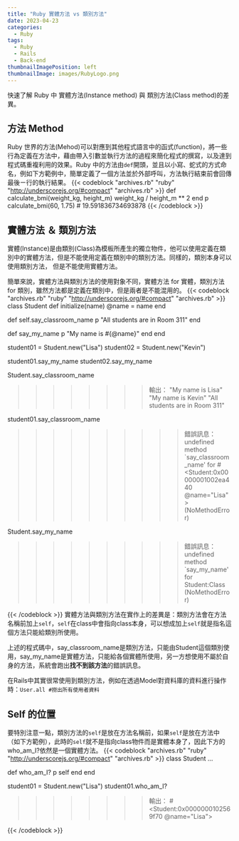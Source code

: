 ```yaml
---
title: "Ruby 實體方法 vs 類別方法"
date: 2023-04-23
categories:
  - Ruby
tags:
  - Ruby
  - Rails
  - Back-end
thumbnailImagePosition: left
thumbnailImage: images/RubyLogo.png
---
```


快速了解 Ruby 中 實體方法(Instance method) 與 類別方法(Class method)的差異。

<!--more-->

<!-- {{< toc >}} -->

## 方法 Method

Ruby 世界的方法(Mehod)可以對應到其他程式語言中的函式(function)，將一些行為定義在方法中，藉由帶入引數並執行方法的過程來簡化程式的撰寫，以及達到程式碼重複利用的效果。Ruby 中的方法由`def`開頭，並且以小寫、蛇式的方式命名，例如下方範例中，簡單定義了一個方法並於外部呼叫，方法執行結束前會回傳最後ㄧ行的執行結果。
{{< codeblock "archives.rb" "ruby" "http://underscorejs.org/#compact" "archives.rb" >}}
def calculate_bmi(weight_kg, height_m)
  weight_kg / height_m ** 2
end
p calculate_bmi(60, 1.75) # 19.591836734693878
{{< /codeblock >}}

## 實體方法 ＆ 類別方法
實體(Instance)是由類別(Class)為模板所產生的獨立物件，他可以使用定義在類別中的實體方法，但是不能使用定義在類別中的類別方法。同樣的，類別本身可以使用類別方法，
但是不能使用實體方法。

簡單來說，實體方法與類別方法的使用對象不同，實體方法 for 實體，類別方法 for 類別，雖然方法都是定義在類別中，但是兩者是不能混用的。
{{< codeblock "archives.rb" "ruby" "http://underscorejs.org/#compact" "archives.rb" >}}
class Student
  def initialize(name)
    @name = name
  end

  def self.say_classroom_name
    p "All students are in Room 311"
  end

  def say_my_name
    p "My name is #{@name}"
  end
end

student01 = Student.new("Lisa")
student02 = Student.new("Kevin")

student01.say_my_name
student02.say_my_name

Student.say_classroom_name

>>>>>>>>輸出：
"My name is Lisa"
"My name is Kevin"
"All students are in Room 311"
>>>>>>>>

student01.say_classroom_name 
>>>>>>>>>>錯誤訊息：
undefined method `say_classroom_name' for #<Student:0x00000001002ea440 @name="Lisa"> (NoMethodError)
>>>>>>>>>

Student.say_my_name 
>>>>>>>>>>錯誤訊息：
undefined method `say_my_name' for Student:Class (NoMethodError)
>>>>>>>>>>
{{< /codeblock >}}
實體方法與類別方法在實作上的差異是：類別方法會在方法名稱前加上`self`，`self`在class中會指向class本身，可以想成加上`self`就是指名這個方法只能給類別所使用。

上述的程式碼中，say_classroom_name是類別方法，只能由Student這個類別使用，say_my_name是實體方法，只能給各個實體所使用，另一方想使用不屬於自身的方法，系統會跑出**找不到該方法**的錯誤訊息。

在Rails中其實很常使用到類別方法，例如在透過Model對資料庫的資料進行操作時：`User.all #撈出所有使用者資料`

## Self 的位置
要特別注意一點，類別方法的`self`是放在方法名稱前，如果`self`是放在方法中（如下方範例），此時的`self`就不是指向class物件而是實體本身了，因此下方的who_am_I?依然是一個實體方法。
{{< codeblock "archives.rb" "ruby" "http://underscorejs.org/#compact" "archives.rb" >}}
class Student
  ...

  def who_am_I?
    p self
  end
end

student01 = Student.new("Lisa")
student01.who_am_I?
>>>>>>>>輸出：
 #<Student:0x0000000102569f70 @name="Lisa">
>>>>>>>>>

{{< /codeblock >}}

